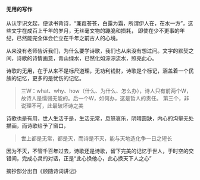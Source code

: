 #### 无用的写作
从认字识文起，便读书背诗，“蒹葭苍苍，白露为霜，所谓伊人在，在水一方”，这些文字在成百上千年的岁月，无丝毫文物的蹦脆和损耗，
即使在少不更事的年纪，已然能完全体会伫立在千年之前古人的心境。



从来没有老师告诉我们，为什么要学诗歌，我们也从来没有想过问。文字的默契之间，诗歌的诗情画意，青山绿水，已然化如淙淙流水，照亮此心。

诗歌的无用，在于从来不是标尺道理，无功利钱财，诗歌是个标记，涵盖着一个民族的记忆，更多的是忧伤的记忆。

> 三W：what、why、how（什么、为什么、怎么办），诗人只有前两个W，故诗人是懦弱无能的。后一个W，如何办，这是哲人的责任。
第三个，非说理不可，此最破坏诗之美


诗歌也是有用，世人生活于是，生活无常，息怒哀乐，阴晴圆缺，内心的沟壑无处描画，而诗歌给予了窗口，
> 世上都是无常，都是灭，而诗是不灭，能与天地造化争一日之短长

因为不灭，不管千百年过去，诗歌还是诗歌，留下完美的记忆于世人，于时空的交错间，完成心灵的对话，正是“此心换他心，此心换天下人之心”



摘抄部分出自《顾随诗词讲记》